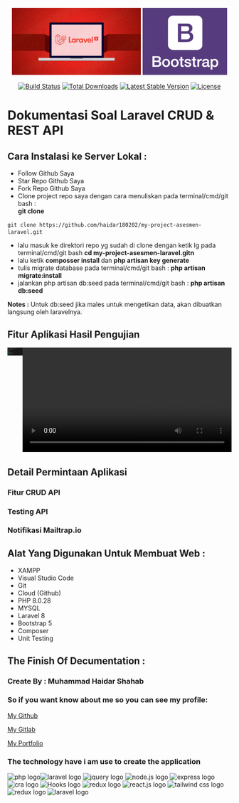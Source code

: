 <p align="center"><a href="https://laravel.com" target="_blank"><img src="./assetsdocumentasi/laravel-image.png" width="290"></a>
<a href="https://getbootstrap.com" target="_blank"><img src="./assetsdocumentasi/bootsrap-image.png" width="190"></a>
</p>

<p align="center">
<a href="https://travis-ci.org/laravel/framework"><img src="https://travis-ci.org/laravel/framework.svg" alt="Build Status"></a>
<a href="https://packagist.org/packages/laravel/framework"><img src="https://img.shields.io/packagist/dt/laravel/framework" alt="Total Downloads"></a>
<a href="https://packagist.org/packages/laravel/framework"><img src="https://img.shields.io/packagist/v/laravel/framework" alt="Latest Stable Version"></a>
<a href="https://packagist.org/packages/laravel/framework"><img src="https://img.shields.io/packagist/l/laravel/framework" alt="License"></a>
</p>

# Dokumentasi Soal Laravel CRUD & REST API

## Cara Instalasi ke Server Lokal :

-   Follow Github Saya
-   Star Repo Github Saya
-   Fork Repo Github Saya
-   Clone project repo saya dengan cara menuliskan pada terminal/cmd/git bash :<br> <b>git clone</b>
``````
git clone https://github.com/haidar180202/my-project-asesmen-laravel.git
`````` 
-   lalu masuk ke direktori repo yg sudah di clone dengan ketik lg pada terminal/cmd/git bash <b>cd my-project-asesmen-laravel.gitn</b>
-   lalu ketik <b>composser install </b> dan <b>php artisan key generate</b>
-   tulis migrate database pada terminal/cmd/git bash : <b>php artisan migrate:install</b>
-   jalankan php artisan db:seed pada terminal/cmd/git bash : <b>php artisan db:seed</b>

<b>Notes :</b> Untuk db:seed jika males untuk mengetikan data, akan dibuatkan langsung oleh laravelnya.

## Fitur Aplikasi Hasil Pengujian

<div style="display: flex;">
  <div style="flex: 50%;">
  <center>
  <img src="./assetsdocumentasi/hasil-testing-api.png" alt="Hasil Testing API" >
  </center> 
  </div>
  <div style="flex: 50%;">
    <center>
        <video controls width="470">
        <source src="./assetsdocumentasi/myprojectsimulation.mp4" type="video/mp4">
        Your browser does not support the video tag.
        </video>
    </center>
  </div>
</div>


## Detail Permintaan Aplikasi 
### Fitur CRUD API
### Testing API
### Notifikasi Mailtrap.io

## Alat Yang Digunakan Untuk Membuat Web :

-   XAMPP
-   Visual Studio Code
-   Git
-   Cloud (Github)
-   PHP 8.0.28
-   MYSQL 
-   Laravel 8
-   Bootstrap 5
-   Composer
-   Unit Testing


## The Finish Of Decumentation :

### Create By : Muhammad Haidar Shahab

### So if you want know about me so you can see my profile:

[My Github](https://github.com/haidar180202)

[My Gitlab](https://gitlab.com/haidar1802/myapp)

[My Portfolio](https://profile-muhammad-haidar-shahab.netlify.app/)


### The technology have i am use to create the application

<img src="https://img.shields.io/badge/-Php-05122A?style=flat&logo=php" width="60" height="auto" alt="php logo"><img src="https://img.shields.io/badge/-Laravel-05122A?style=flat&logo=laravel" width="90" height="auto" alt="laravel logo"> <img src="https://img.shields.io/badge/-Jquery-05122A?style=flat&logo=jquery" width="80" height="auto" alt="jquery logo"> <img src="https://img.shields.io/badge/-Node Js-05122A?style=flat&logo=node.js" width="90" height="auto" alt="node.js logo"> <img src="https://img.shields.io/badge/-Express Js-05122A?style=flat&logo=express" width="98" height="auto" alt="express logo">
<img src="https://img.shields.io/badge/-CRA-05122A?style=flat&logo=create-react-app" width="60" height="25" alt="cra logo">  <img src="https://img.shields.io/badge/-React Hooks-05122A?style=flat&logo=react hooks" width="80" height="25" alt="Hooks logo">  <img src="https://img.shields.io/badge/-CSS-05122A?style=flat&logo=css3" width="60" height="25" alt="redux logo">  <img src="https://img.shields.io/badge/-React Js-05122A?style=flat&logo=react" width="100" height="auto" alt="react.js logo">  <img src="https://img.shields.io/badge/-Tailwind Css-05122A?style=flat&logo=tailwind css" width="130" height="auto" alt="tailwind css logo">  <img src="https://img.shields.io/badge/-Redux-05122A?style=flat&logo=redux" width="80" height="auto" alt="redux logo">  <img src="https://img.shields.io/badge/-Pnpm-05122A?style=flat&logo=pnpm" width="75" height="auto" alt="laravel logo">